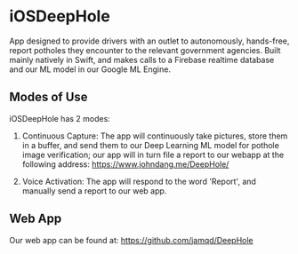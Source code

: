 # iOSDeepHole

App designed to provide drivers with an outlet to autonomously, hands-free, report potholes they encounter to the relevant government agencies. Built mainly natively in Swift, and makes calls to a Firebase realtime database and our ML model in our Google ML Engine.

## Modes of Use

iOSDeepHole has 2 modes:

1. Continuous Capture: The app will continuously take pictures, store them in a buffer, and send them to our Deep Learning ML model for pothole image verification; our app will in turn file a report to our webapp at the following address: https://www.johndang.me/DeepHole/

2. Voice Activation: The app will respond to the word 'Report', and manually send a report to our web app.

## Web App

Our web app can be found at: https://github.com/jamqd/DeepHole
